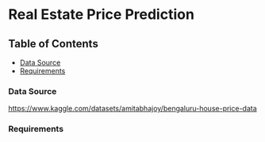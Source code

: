 # Real Estate Price Prediction

## Table of Contents 
* [Data Source](data-source)
* [Requirements](requirements)

### Data Source
https://www.kaggle.com/datasets/amitabhajoy/bengaluru-house-price-data

### Requirements

```

```
